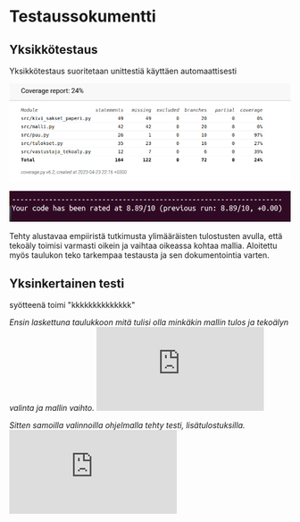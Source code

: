 # Testaussokumentti

## Yksikkötestaus
Yksikkötestaus suoritetaan unittestiä käyttäen automaattisesti

![coverage report](https://github.com/KilpiV/TiraLabra2023/blob/main/Dokumentaatio/Screenshot%20from%202023-04-23%2023-39-31.png)

![pylint](https://github.com/KilpiV/TiraLabra2023/blob/main/Dokumentaatio/Screenshot%20from%202023-04-23%2023-57-56.png)

Tehty alustavaa empiiristä tutkimusta ylimääräisten tulostusten avulla, että tekoäly toimisi varmasti oikein ja vaihtaa oikeassa kohtaa mallia. Aloitettu myös taulukon teko tarkempaa testausta ja sen dokumentointia varten.

## Yksinkertainen testi 
syötteenä toimi "kkkkkkkkkkkkkk"

*Ensin laskettuna taulukkoon mitä tulisi olla minkäkin mallin tulos ja tekoälyn valinta ja mallin vaihto.*
![testiaineisto taulukko](https://github.com/KilpiV/TiraLabra2023/blob/main/Dokumentaatio/KSP-testi-k-t.pdf)

*Sitten samoilla valinnoilla ohjelmalla tehty testi, lisätulostuksilla.*
![testitulostus ohjelmasta](https://github.com/KilpiV/TiraLabra2023/blob/main/Dokumentaatio/testaus_k_t.md)
